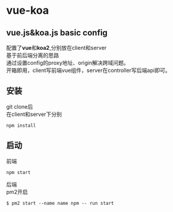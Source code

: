 # vue-koa
## **vue.js&koa.js** basic config  
配置了**vue**和**koa2**,分别放在client和server  
基于前后端分离的思路  
通过设置config的proxy地址、origin解决跨域问题。  
开箱即用，client写前端vue组件，server在controller写后端api即可。
## 安装
git clone后  
在client和server下分别
```
npm install
```
## 启动
前端
```
npm start
```
后端  
pm2开启
```
$ pm2 start --name name npm -- run start
```
